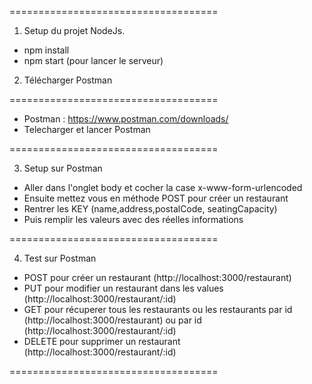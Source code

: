 ====================================

1. Setup du projet NodeJs.

- npm install
- npm start (pour lancer le serveur)

2. Télécharger Postman

====================================

- Postman : https://www.postman.com/downloads/
- Telecharger et lancer Postman

====================================

3. Setup sur Postman

- Aller dans l'onglet body et cocher la case x-www-form-urlencoded
- Ensuite mettez vous en méthode POST pour créer un restaurant
- Rentrer les KEY (name,address,postalCode, seatingCapacity)
- Puis remplir les valeurs avec des réelles informations

====================================

4. Test sur Postman

- POST pour créer un restaurant (http://localhost:3000/restaurant)
- PUT pour modifier un restaurant dans les values (http://localhost:3000/restaurant/:id)
- GET pour récuperer tous les restaurants ou les restaurants par id (http://localhost:3000/restaurant) ou par id (http://localhost:3000/restaurant/:id)
- DELETE pour supprimer un restaurant (http://localhost:3000/restaurant/:id)

====================================
